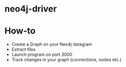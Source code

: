 # neo4j-driver

<h1> How-to </h1>
<ul>
  <li>Create a Graph on your Neo4j datagram
  <li>Extract files
  <li>Launch program on port 3000
  <li>Track changes in your graph (connections, nodes etc.)
</ul>
